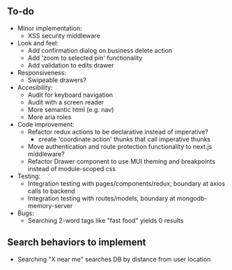 ## To-do

- Minor implementation:
  - XSS security middleware
- Look and feel:
  - Add confirmation dialog on business delete action
  - Add 'zoom to selected pin' functionality
  - Add validation to edits drawer
- Responsiveness:
  - Swipeable drawers?
- Accesibility:
  - Audit for keyboard navigation
  - Audit with a screen reader
  - More semantic html (e.g. nav)
  - More aria roles
- Code improvement:
  - Refactor redux actions to be declarative instead of imperative?
    - create 'coordinate action' thunks that call imperative thunks
  - Move authentication and route protection functionality to next.js middleware?
  - Refactor Drawer component to use MUI theming and breakpoints instead of module-scoped css
- Testing:
  - Integration testing with pages/components/redux, boundary at axios calls to backend
  - Integration testing with routes/models, boundary at mongodb-memory-server
- Bugs:
  - Searching 2-word tags like "fast food" yields 0 results

## Search behaviors to implement

- Searching "X near me" searches DB by distance from user location
